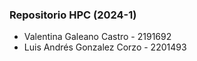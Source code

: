 ### Repositorio HPC (2024-1)

- Valentina Galeano Castro - 2191692
- Luis Andrés Gonzalez Corzo - 2201493
